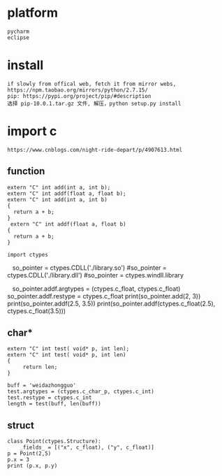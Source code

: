 # platform
    pycharm
    eclipse
    
# install
    if slowly from offical web, fetch it from mirror webs, https://npm.taobao.org/mirrors/python/2.7.15/
    pip: https://pypi.org/project/pip/#description
    选择 pip-10.0.1.tar.gz 文件, 解压，python setup.py install 
    
# import c
    https://www.cnblogs.com/night-ride-depart/p/4907613.html
## function
    extern "C" int add(int a, int b);
    extern "C" int addf(float a, float b);
    extern "C" int add(int a, int b)
    {
      return a + b;
    }
     extern "C" int addf(float a, float b)
    {
      return a + b;
    }

    import ctypes
    so_pointer = ctypes.CDLL('./library.so')
    #so_pointer = ctypes.CDLL('./library.dll')
    #so_pointer = ctypes.windll.library
    
    so_pointer.addf.argtypes = (ctypes.c_float, ctypes.c_float)
    so_pointer.addf.restype = ctypes.c_float
    print(so_pointer.add(2, 3))
    print(so_pointer.addf(2.5, 3.5))
    print(so_pointer.addf(ctypes.c_float(2.5), ctypes.c_float(3.5)))
## char*
    extern "C" int test( void* p, int len);
    extern "C" int test( void* p, int len)
    {
         return len;
    }
    
    buff = 'weidazhongguo'
    test.argtypes = (ctypes.c_char_p, ctypes.c_int)
    test.restype = ctypes.c_int
    length = test(buff, len(buff))
    
## struct
    class Point(ctypes.Structure):
        _fields_ = [("x", c_float), ("y", c_float)]
    p = Point(2,5)  
    p.x = 3 
    print (p.x, p.y) 
